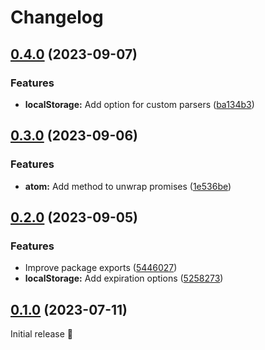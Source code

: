 # Changelog

## [0.4.0](https://github.com/PrettyCoffee/yaasl/compare/0.3.0...0.4.0) (2023-09-07)

### Features

- **localStorage:** Add option for custom parsers ([ba134b3](https://github.com/PrettyCoffee/yaasl/commit/ba134b304117cf71d0980ac3f9cceada47cb3ac7))

## [0.3.0](https://github.com/PrettyCoffee/yaasl/compare/0.2.0...0.3.0) (2023-09-06)

### Features

- **atom:** Add method to unwrap promises ([1e536be](https://github.com/PrettyCoffee/yaasl/commit/1e536be7dbe3cbe86a2683f2c898e2b4cd1b7cd9))

## [0.2.0](https://github.com/PrettyCoffee/yaasl/compare/0.1.0...0.2.0) (2023-09-05)

### Features

- Improve package exports ([5446027](https://github.com/PrettyCoffee/yaasl/commit/5446027798e17387118c97e2c6cc9c63b2a3dfb3))
- **localStorage:** Add expiration options ([5258273](https://github.com/PrettyCoffee/yaasl/commit/5258273dfd8438d55b6f67f3c6c6a9cb8036748d))

## [0.1.0](https://github.com/PrettyCoffee/yaasl/tree/0.1.0) (2023-07-11)

Initial release 🎉
